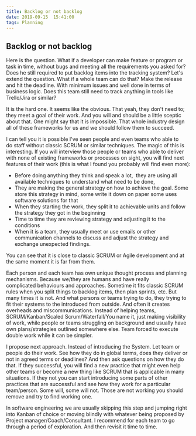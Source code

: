 ```yaml
---
title: Backlog or not backlog
date: 2019-09-15  15:41:00
tags: Planning
---
```

## Backlog or not backlog

Here is the question. What if a developer can make feature or program or task in time, without bugs and meeting all the requirements you asked for? Does he still required to put backlog items into the tracking system? Let's extend the question. What if a whole team can do that? Make the release and hit the deadline. With minimum issues and well done in terms of business logic. Does this team still need to track anything in tools like Trello/Jira or similar?

It is the hard one. It seems like the obvious. That yeah, they don't need to; they meet a goal of their work. And you will and should be a little sceptic about that. One might say that it is impossible. That whole industry design all of these frameworks for us and we should follow them to succeed.

I can tell you it is possible I've seen people and even teams who able to do staff without classic SCRUM or similar techniques. The magic of this is interesting. If you will interview those people or teams who able to deliver with none of existing frameworks or processes on sight, you will find next features of their work (this is what I found you probably will find even more):

- Before doing anything they think and speak a lot,  they are using all available techniques to understand what need to be done,
- They are making the general strategy on how to achieve the goal. Some store this strategy in mind, some write it down on paper some uses software solutions for that
- When they starting the work, they split it to achievable units and follow the strategy they got in the beginning
- Time to time they are reviewing strategy and adjusting it to the conditions
- When it is a team, they usually meet or use emails or other communication channels to discuss and adjust the strategy and exchange unexpected findings.

You can see that it is close to classic SCRUM or Agile development and at the same moment it is far from them.

Each person and each team has own unique thought process and planning mechanisms. Because we/they are humans and have really complicated behaviours and approaches. Sometime it fits classic SCRUM rules when you split things to backlog items, then plan sprints, etc. But many times it is not. And what persons or teams trying to do, they trying to fit their systems to the introduced from outside. And often it creates overheads and miscommunications. Instead of helping teams, SCRUM/Kanban/Scaled Scrum/Waterfall/You name it, just making visibility of work, while people or teams struggling on background and usually have own plans/strategies outlined somewhere else. Team forced to execute double work while it can be simpler.

I propose next approach. Instead of introducing the System. Let team or people do their work. See how they do in global terms, does they deliver or not in agreed terms or deadlines? And then ask questions on how they do that. If they successful, you will find a new practice that might even help other teams or become a new thing like SCRUM that is applicable in many situations. If they not you can start introducing some parts of other practices that are successful and see how they work for a particular team/person. Some will, some will not. Those are not working you should remove and try to find working one.

In software engineering we are usually skipping this step and jumping right into Kanban of choice or moving blindly with whatever being proposed by Project manager/Coach/Consultant. I recommend for each team to go through a period of exploration. And then revisit it time to time. 
